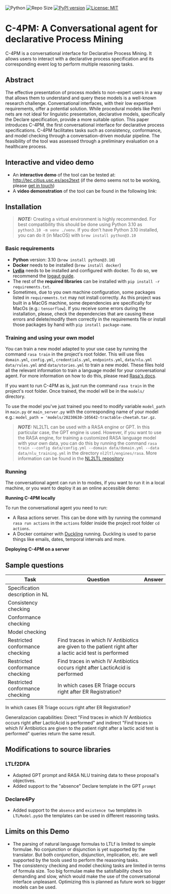 ![Python](https://img.shields.io/badge/python-3.10-blue.svg)
![Repo Size](https://img.shields.io/github/repo-size/Sulstice/global-chem)
[![PyPI version](https://badge.fury.io/py/global-chem.svg)](https://badge.fury.io/py/global-chem)
[![License: MIT](https://img.shields.io/badge/License-MIT-purple.svg)](https://opensource.org/licenses/MIT)
# C-4PM: A Conversational agent for declarative Process Mining

C-4PM is a conversational interface for Declarative Process Mining. 
It allows users to interact with a declarative process specification and its corresponding event log
to perform multiple reasoning tasks.

## Abstract

The effective presentation of process models to non-expert users in a way that allows them to understand
and query these models is a well-known research challenge. Conversational interfaces, with their low
expertise requirements, offer a potential solution. While procedural models like Petri nets are not ideal
for linguistic presentation, declarative models, specifically the Declare specification, provide a more
suitable option. This paper introduces C-4PM, the first conversational interface for declarative process
specifications. C-4PM facilitates tasks such as consistency, conformance, and model checking through a
conversation-driven modular pipeline. The feasibility of the tool was assessed through a preliminary
evaluation on a healthcare process.

## Interactive and video demo
- An **interactive demo** of the tool can be tested at: http://tec.citius.usc.es/aos2text 
(if the demo seems not to be working, please [get in touch](mailto:yago.fontenla.seco@usc.es))
- A **video demonstration** of the tool can be found in the following link: 

## Installation

> **_NOTE:_**  Creating a virtual environment is highly recommended. For best compatibility this 
> should be done using Python 3.10 as `python3.10 -m venv ./venv`. If you don't have Python 3.10 installed,
> you can do it (in MacOS) with `brew install python@3.10`

### Basic requirements

- **Python** version: 3.10 (`brew install python@3.10`)
- **Docker** needs to be installed (`brew install docker`)
- [**Lydia**](https://github.com/whitemech/lydia) needs to be installed and configured with docker. 
To do so, we recommend the [logaut guide](https://pypi.org/project/logaut/).
- The rest of the **required libraries** can be installed with `pip install -r requirements.txt`.
- Sometimes, due to you own machine configuration, some packages listed in  `requirements.txt` may not install correctly.
As this project was built in a MacOS machine, some dependencies are specifically for MacOs (e.g.: `tensorflow`). 
If you receive some errors during the installation, please, check the dependencies that are causing these errors and
delete/modify them correctly in the requirements file or install those packages by hand with `pip install package-name`.

### Training and using your own model

You can train a new model adapted to your use case by running the command `rasa train` in the project's root folder.
This will use files `domain.yml`, `config.yml`, `credentials.yml`, `endpoints.yml`, `data/nlu.yml` `data/rules.yml` 
and `data/stories.yml` to train a new model.
These files hold all the relevant information to train a language model for your conversational agent. 
For more information on how to do this, please read [Rasa's docs](https://rasa.com/docs/rasa/tuning-your-model/).

If you want to run C-4PM as is, just run the command `rasa train` in the project's root folder. 
Once trained, the model will be in the `models/` directory.

To use the model you've just trained you need to modify variable `model_path` in `main.py` or 
`main_server.py` with the corresponding name of your model e.g.:
`model_path = 'models/20230630-105642-tractable-cheetah.tar.gz`.

> **_NOTE:_**   NL2LTL can be used with a RASA engine or GPT. In this particular case, the GPT engine is used.
> However, if you want to use the RASA engine, for training a customized RASA language model with your own data, 
> you can do this by running the command 
> `rasa train --config data/config.yml --domain data/domain.yml --data data/nlu_training.yml` 
>in the directory `nl2ltl/engines/rasa`. More information can be found in the [NL2LTL repository](https://github.com/IBM/nl2ltl)

### Running
The conversational agent can run in to modes, if you want to run it in a local machine, or you want to deploy it 
as an online accessible demo:

**Running C-4PM locally**

To run the conversational agent you need to run:
- A Rasa actions server. This can be done with by running the command `rasa run actions` in the `actions` folder inside the project root folder `cd actions`.
- A Docker container with [Duckling](https://hub.docker.com/r/rasa/duckling) running. 
Duckling is used to parse things like emails, dates, temporal intervals and more.

**Deploying C-4PM on a server**

## Sample questions

| Task                            | Question                                                                                                 | Answer |
|---------------------------------|----------------------------------------------------------------------------------------------------------|--------|
| Specification description in NL |                                                                                                          |        |
| Consistency checking            |                                                                                                          |        |
| Conformance checking            |                                                                                                          |        |   
| Model checking                  |                                                                                                          |        |   
| Restricted conformance checking | Find traces in which IV Antibiotics are given to the patient right after a lactic acid test is performed |        |   
| Restricted conformance checking | Find traces in which IV Antibiotics occurs right after LacticAcid is performed                           |        |   
| Restricted conformance checking | In which cases ER Triage occurs right after ER Registration?                                             |        |   

In which cases ER Triage occurs right after ER Registration?

Generalizacion capabilities: Direct "Find traces in which IV Antibiotics occurs right after LacticAcid is performed" and indirect "Find traces in which IV Antibiotics are given to the patient right after a lactic acid test is performed" queries return the same result. 


## Modifications to source libraries

### LTLf2DFA
- Adapted GPT prompt and RASA NLU training data to these proposal's objectives.
- Added support to the "absence" Declare template in the GPT `prompt`

### Declare4Py
- Added support to the `absence` and `existence two` templates in `LTLModel.py`so the templates can be used in different reasoning tasks.

## Limits on this Demo
- The parsing of natural language formulas to LTLf is limited to simple formulae. No conjunction or disjunction is yet 
supported by the translator. But both conjunction, disjunction, implication, etc. are well supported by the tools
used to perform the reasoning tasks.
- The consistency checking and model checking tasks are limited in terms of formula size. Too big formulae make the
satisfiability check too demanding and slow, which would make the use of the conversational interface unpleasant. 
Optimizing this is planned as future work so bigger models can be used.



